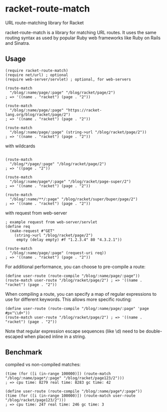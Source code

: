 # racket-route-match
URL route-matching library for Racket 

racket-route-match is a library for matching URL routes. It uses the same routing syntax as used by popular Ruby web frameworks like Ruby on Rails and Sinatra.

## Usage
```racket
(require racket-route-match)
(require net/url) ; optional
(require web-server/servlet) ; optional, for web-servers

(route-match 
  "/blog/:name/page/:page" "/blog/racket/page/2") 
; => '((name . "racket") (page . "2"))

(route-match 
  "/blog/:name/page/:page" "https://racket-lang.org/blog/racket/page/2") 
; => '((name . "racket") (page . "2"))

(route-match 
  "/blog/:name/page/:page" (string->url "/blog/racket/page/2")) 
; => '((name . "racket") (page . "2"))
```
with wildcards
```racket

(route-match 
  "/blog/*/page/:page" "/blog/racket/page/2")
; => '((page . "2"))

(route-match 
  "/blog/:name/page*/:page" "/blog/racket/page-super/2")
; => '((name . "racket") (page . "2"))

(route-match 
  "/blog/:name/**/:page" "/blog/racket/super/buper/page/2")
; => '((name . "racket") (page . "2"))
```

with request from web-server
```racket
; example request from web-server/servlet
(define req 
  (make-request #"GET" 
    (string->url "/blog/racket/page/2") 
     empty (delay empty) #f "1.2.3.4" 80 "4.3.2.1"))

(route-match 
  "/blog/:name/page/:page" (request-uri req)) 
; => '((name . "racket") (page . "2"))

```

 For additional performance, you can choose to pre-compile a route:
```racket
(define user-route (route-compile "/blog/:name/page/:page"))
(route-match user-route "/blog/racket/page/2") ; => '((name . "racket") (page . "2"))
```

When compiling a route, you can specify a map of regular expressions to use for different keywords. This allows more specific routing:
```racket
(define user-route (route-compile "/blog/:name/page/:page" 'page #px"\\d+"))
(route-match user-route "/blog/racket/page/2") ; => '((name . "racket") (page . "2"))
```
Note that regular expression escape sequences (like \d) need to be double-escaped when placed inline in a string.

## Benchmark 
compiled vs non-compiled matches:

```racket
(time (for ([i (in-range 100000)]) (route-match "/blog/:name/page*/:page" "/blog/racket/page123/2")))
; => cpu time: 8279 real time: 8283 gc time: 42

(define user-route (route-compile "/blog/:name/page*/:page"))
(time (for ([i (in-range 100000)]) (route-match user-route "/blog/racket/page123/2")))
; => cpu time: 247 real time: 246 gc time: 3
``` 

